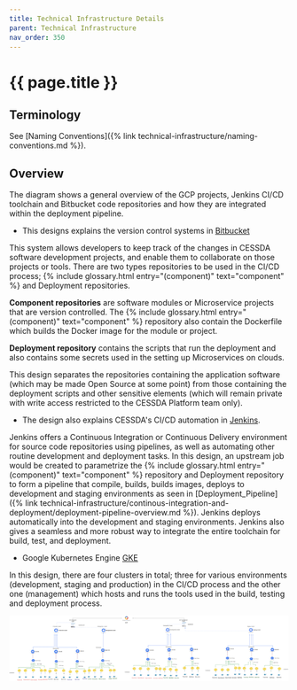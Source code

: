 ```yaml
---
title: Technical Infrastructure Details
parent: Technical Infrastructure
nav_order: 350
---
```


# {{ page.title }}

## Terminology

See [Naming Conventions]({% link technical-infrastructure/naming-conventions.md %}).

## Overview

The diagram shows a general overview of the GCP projects,
Jenkins CI/CD toolchain and Bitbucket code repositories and how they are integrated within the deployment pipeline.

* This designs explains the version control systems in [Bitbucket](https://bitbucket.org/cessda/)

This system allows developers to keep track of the changes in CESSDA software development projects,
and enable them to collaborate on those projects or tools.
There are two types repositories to be used in the CI/CD process;
{% include glossary.html entry="(component)" text="component" %} and Deployment repositories.

**Component repositories** are software modules or Microservice projects that are version
controlled. The  {% include glossary.html entry="(component)" text="component" %} repository also contain the Dockerfile
which builds the Docker image for the module or project.

**Deployment repository** contains the scripts that run the deployment and also contains
some secrets used in the setting up Microservices on clouds.

This design separates the repositories containing the application software
(which may be made Open Source at some point) from those containing the deployment scripts and other sensitive elements
(which will remain private with write access restricted to the CESSDA Platform team only).

* The design also explains CESSDA's CI/CD automation in [Jenkins](https://jenkins.cessda.eu/).

Jenkins offers a Continuous Integration or Continuous Delivery environment for source code repositories using pipelines,
as well as automating other routine development and deployment tasks.
In this design, an upstream job would be created to parametrize the
{% include glossary.html entry="(component)" text="component" %} repository
and Deployment repository to form a pipeline that compile, builds, builds images,
deploys to development and staging environments as seen in
[Deployment_Pipeline]({% link technical-infrastructure/continous-integration-and-deployment/deployment-pipeline-overview.md %}).
Jenkins deploys automatically into the development and staging environments.
Jenkins also gives a seamless and more robust way to integrate the entire toolchain for build, test, and deployment.

* Google Kubernetes Engine [GKE](https://console.cloud.google.com/kubernetes/)

In this design, there are four clusters in total; three for various environments
(development, staging and production) in the CI/CD process and the other one (management)
which hosts and runs the tools used in the build, testing and deployment process.

![GCP Main Project Structure](../images/gcp-main-project-structure.png)
